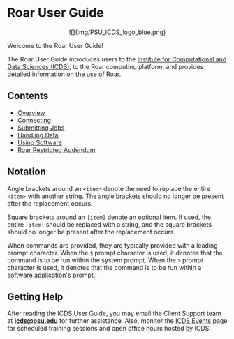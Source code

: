

# Roar User Guide


<center>
![](img/PSU_ICDS_logo_blue.png)
</center>


Welcome to the Roar User Guide! 

The Roar User Guide introduces users to the [Institute for Computational and Data Sciences (ICDS)](https://icds.psu.edu), to the Roar computing platform, and provides detailed information on the use of Roar.


## Contents

- [Overview](01_Overview.md)
- [Connecting](02_Connecting.md)
- [Submitting Jobs](03_SubmittingJobs.md)
- [Handling Data](04_HandlingData.md)
- [Using Software](05_UsingSoftware.md)
- [Roar Restricted Addendum](06_RoarRestricted.md)


## Notation

Angle brackets around an `<item>` denote the need to replace the entire `<item>` with another string. The angle brackets should no longer be present after the replacement occurs.

Square brackets around an `[item]` denote an optional item. If used, the entire `[item]` should be replaced with a string, and the square brackets should no longer be present after the replacement occurs.

When commands are provided, they are typically provided with a leading prompt character. When the `$` prompt character is used, it denotes that the command is to be run within the system prompt. When the `>` prompt character is used, it denotes that the command is to be run within a software application's prompt.


## Getting Help

After reading the ICDS User Guide, you may email the Client Support team at **icds@psu.edu** for further assistance. Also, monitor the [ICDS Events](https://www.icds.psu.edu/news-events/events/) page for scheduled training sessions and open office hours hosted by ICDS.

